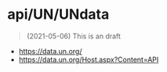 # api/UN/UNdata
> (2021-05-06) This is an draft

- <https://data.un.org/>
- <https://data.un.org/Host.aspx?Content=API>
